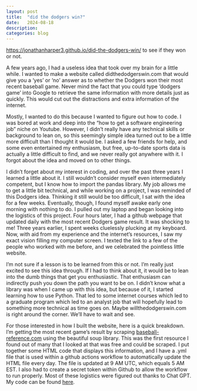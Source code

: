 ```yaml
---
layout: post
title:  "did the dodgers win?"
date:   2024-08-18
description: 
categories: blog
---
```

https://jonathanharper3.github.io/did-the-dodgers-win/ to see if they won or not.

A few years ago, I had a useless idea that took over my brain for a little while. I wanted to make a website called didthedodgerswin.com that would give you a ‘yes’ or ‘no’ answer as to whether the Dodgers won their most recent baseball game. Never mind the fact that you could type ‘dodgers game’ into Google to retrieve the same information with more details just as quickly. This would cut out the distractions and extra information of the internet.

Mostly, I wanted to do this because I wanted to figure out how to code. I was bored at work and deep into the “how to get a software engineering job” niche on Youtube. However, I didn’t really have any technical skills or background to lean on, so this seemingly simple idea turned out to be a little more difficult than I thought it would be. I asked a few friends for help, and some even entertained my enthusiasm, but free, up-to-date sports data is actually a little difficult to find, and we never really got anywhere with it. I forgot about the idea and moved on to other things.

I didn’t forget about my interest in coding, and over the past three years I learned a little about it. I still wouldn’t consider myself even intermediately competent, but I know how to import the pandas library. My job allows me to get a little bit technical, and while working on a project, I was reminded of this Dodgers idea. Thinking it still would be too difficult, I sat with the idea for a few weeks. Eventually, though, I found myself awake early one morning with nothing to do. I pulled out my laptop and began looking into the logistics of this project. Four hours later, I had a github webpage that updated daily with the most recent Dodgers game result. It was shocking to me! Three years earlier, I spent weeks cluelessly plucking at my keyboard. Now, with aid from my experience and the internet’s resources, I saw my exact vision filling my computer screen. I texted the link to a few of the people who worked with me before, and we celebrated the pointless little website.

I’m not sure if a lesson is to be learned from this or not. I’m really just excited to see this idea through. If I had to think about it, it would be to lean into the dumb things that get you enthusiastic. That enthusiasm can indirectly push you down the path you want to be on. I didn’t know what a library was when I came up with this idea, but because of it, I started learning how to use Python. That led to some internet courses which led to a graduate program which led to an analyst job that will hopefully lead to something more technical as time goes on. Maybe willthedodgerswin.com is right around the corner. We’ll have to wait and see.

For those interested in how I built the website, here is a quick breakdown. I’m getting the most recent game’s result by scraping [baseball-reference.com](http://baseball-reference.com) using the beautiful soup library. This was the first resource I found out of many that I looked at that was free and could be scraped. I put together some HTML code that displays this information, and I have a .yml file that is used within a github actions workflow to automatically update the HTML file every day. The file is updated at 9 AM UTC, which equals 5 AM EST. I also had to create a secret token within Github to allow the workflow to run properly. Most of these logistics were figured out thanks to Chat GPT. My code can be found [here](https://github.com/jonathanharper3/did-the-dodgers-win).
